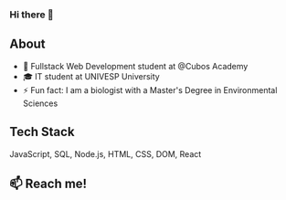 ### Hi there 👋


## About
* 🌱 Fullstack Web Development student at @Cubos Academy
* 🎓 IT student at UNIVESP University 
* ⚡ Fun fact: I am a biologist with a Master's Degree in Environmental Sciences

## Tech Stack
JavaScript, SQL, Node.js, HTML, CSS, DOM, React


## 📫 Reach me!

<!--
**anacapx/anacapx** is a ✨ _special_ ✨ repository because its `README.md` (this file) appears on your GitHub profile.

Here are some ideas to get you started:

- 🔭 I’m currently working on ...
- 👯 I’m looking to collaborate on ...
- 🤔 I’m looking for help with ...
- 💬 Ask me about ...
- 📫 How to reach me: ...
- 😄 Pronouns: ...

-->

